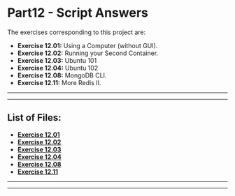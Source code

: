 # Part12 - Script Answers

The exercises corresponding to this project are:

- **Exercise 12.01:** Using a Computer (without GUI).
- **Exercise 12.02:** Running your Second Container.
- **Exercise 12.03:** Ubuntu 101
- **Exercise 12.04:** Ubuntu 102
- **Exercise 12.08:** MongoDB CLI.
- **Exercise 12.11:** More Redis II.

---
---

## List of Files:

- **[Exercise 12.01](./exercise12_1.txt)**
- **[Exercise 12.02](./exercise12_2.txt)**
- **[Exercise 12.03](./exercise12_3.txt)**
- **[Exercise 12.04](./exercise12_4.txt)**
- **[Exercise 12.08](./exercise12_8.txt)**
- **[Exercise 12.11](./exercise12_11.txt)**

---
---